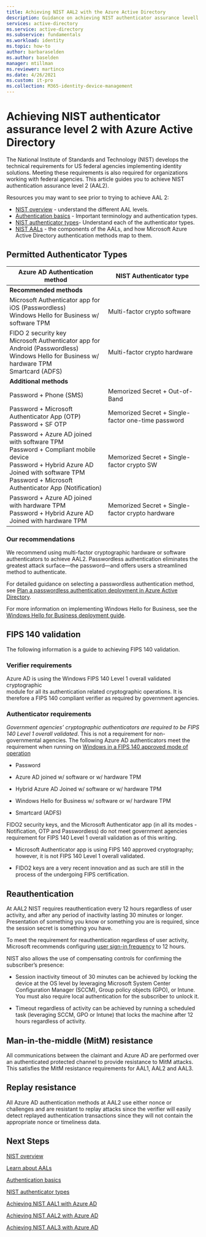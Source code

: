 ```yaml
---
title: Achieving NIST AAL2 with the Azure Active Directory
description: Guidance on achieving NIST authenticator assurance levell 2 (AAL 2) with Azure Active Directory.
services: active-directory 
ms.service: active-directory
ms.subservice: fundamentals
ms.workload: identity
ms.topic: how-to
author: barbaraselden
ms.author: baselden
manager: mtillman
ms.reviewer: martinco
ms.date: 4/26/2021
ms.custom: it-pro
ms.collection: M365-identity-device-management
---
```



# Achieving NIST authenticator assurance level 2 with Azure Active Directory

The National Institute of Standards and Technology (NIST) develops the technical requirements for US federal agencies implementing identity solutions. Meeting these requirements is also required for organizations working with federal agencies. This article guides you to achieve NIST authentication assurance level 2 (AAL2). 

Resources you may want to see prior to trying to achieve AAL 2:
* [NIST overview](nist-overview.md) - understand the different AAL levels.
* [Authentication basics](nist-authentication-basics.md) - Important terminology and authentication types.
* [NIST authenticator types](nist-authenticator-types.md)- Understand each of the authenticator types.
* [NIST AALs](nist-about-autheticator-assurance-levels.md) - the components of the AALs, and how Microsoft Azure Active Directory authentication methods map to them.

## Permitted Authenticator Types


| Azure AD Authentication method| NIST Authenticator type | 
| - | - |
| **Recommended methods** |   | 
| Microsoft Authenticator app for iOS (Passwordless)<br>Windows Hello for Business w/ software TPM | Multi-factor crypto software |
| FIDO 2 security key<br>Microsoft Authenticator app for Android (Passwordless)<br>Windows Hello for Business w/ hardware TPM<br>Smartcard (ADFS) | Multi-factor crypto hardware |
| **Additional methods** |  |
| Password + Phone (SMS) | Memorized Secret + Out-of-Band |
| Password + Microsoft Authenticator App (OTP)<br>Password + SF OTP | Memorized Secret +  ‎Single-factor one-time password |
| Password + Azure AD joined with software TPM <br>Password + Compliant mobile device<br>Password + Hybrid Azure AD Joined with software TPM <br>Password + Microsoft Authenticator App (Notification) | Memorized Secret + ‎Single-factor crypto SW |
| Password + Azure AD joined with hardware TPM <br>Password + Hybrid Azure AD Joined with hardware TPM | Memorized Secret + ‎Single-factor crypto hardware |


### Our recommendations

We recommend using multi-factor cryptographic hardware or software authenticators to achieve AAL2. Passwordless authentication eliminates the greatest attack surface—the password—and offers users a streamlined method to authenticate. 

For detailed guidance on selecting a passwordless authentication method, see [Plan a passwordless authentication deployment in Azure Active Directory](https://docs.microsoft.com/azure/active-directory/authentication/howto-authentication-passwordless-deployment).

For more information on implementing Windows Hello for Business, see the [Windows Hello for Business deployment guide](https://docs.microsoft.com/windows/security/identity-protection/hello-for-business/hello-deployment-guide).

## FIPS 140 validation

The following information is a guide to achieving FIPS 140 validation.

### Verifier requirements

Azure AD is using the Windows FIPS 140 Level 1 overall validated cryptographic   
‎module for all its authentication related cryptographic operations. It is therefore a FIPS 140 compliant verifier as required by government agencies.

### Authenticator requirements

*Government agencies’ cryptographic authenticators are required to be FIPS 140 Level 1 overall validated*. This is not a requirement for non-governmental agencies. The following Azure AD authenticators meet the requirement when running on [Windows in a FIPS 140 approved mode of operation](https://docs.microsoft.com/windows/security/threat-protection/fips-140-validation)

* Password

* Azure AD joined w/ software or w/ hardware TPM

* Hybrid Azure AD Joined w/ software or w/ hardware TPM

* Windows Hello for Business w/ software or w/ hardware TPM

* Smartcard (ADFS) 

FIDO2 security keys, and the Microsoft Authenticator app (in all its modes - Notification, OTP and Passwordless) do not meet government agencies requirement for FIPS 140 Level 1 overall validation as of this writing.

* Microsoft Authenticator app is using FIPS 140 approved cryptography; however, it is not FIPS 140 Level 1 overall validated. 

* FIDO2 keys are a very recent innovation and as such are still in the process of the undergoing FIPS certification.

## Reauthentication 

At AAL2 NIST requires reauthentication every 12 hours regardless of user activity, and after any period of inactivity lasting 30 minutes or longer. Presentation of something you know or something you are is required, since the session secret is something you have.

To meet the requirement for reauthentication regardless of user activity, Microsoft recommends configuring [user sign-in frequency](https://docs.microsoft.com/azure/active-directory/conditional-access/howto-conditional-access-session-lifetime) to 12 hours. 

NIST also allows the use of compensating controls for confirming the subscriber’s presence:

* Session inactivity timeout of 30 minutes can be achieved by locking the device at the OS level by leveraging Microsoft System Center Configuration Manager (SCCM), Group policy objects (GPO), or Intune. You must also require local authentication for the subscriber to unlock it.

* Timeout regardless of activity can be achieved by running a scheduled task (leveraging SCCM, GPO or Intune) that locks the machine after 12 hours regardless of activity.

## Man-in-the-middle (MitM) resistance 

All communications between the claimant and Azure AD are performed over an authenticated protected channel to provide resistance to MitM attacks. This satisfies the MitM resistance requirements for AAL1, AAL2 and AAL3.

## Replay resistance

All Azure AD authentication methods at AAL2 use either nonce or challenges and are resistant to replay attacks since the verifier will easily detect replayed authentication transactions since they will not contain the appropriate nonce or timeliness data.

## Next Steps 

[NIST overview](nist-overview.md)

[Learn about AALs](nist-about-authenticator-assurance-levels.md)

[Authentication basics](nist-authentication-basics.md)

[NIST authenticator types](nist-authenticator-types.md)

[Achieving NIST AAL1 with Azure AD](nist-authenticator-assurance-level-1.md)

[Achieving NIST AAL2 with Azure AD](nist-authenticator-assurance-level-2.md)

[Achieving NIST AAL3 with Azure AD](nist-authenticator-assurance-level-3.md)  
